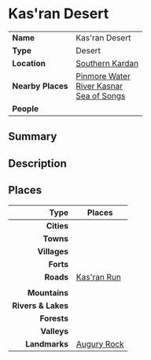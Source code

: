 # Kas'ran Desert

|||
| --- | --- |
| **Name** | Kas'ran Desert | place.4
| **Type** | Desert |
| **Location** | [Southern Kardan](../../regions/southern-kardan.md) |
| **Nearby Places** | [Pinmore Water](../rivers-lakes/pinmore-water.md)<br>[River Kasnar](../rivers-lakes/river-kasnar.md)<br>[Sea of Songs](../seas-bays/sea-of-songs.md) |
| **People** | |

## Summary

## Description

## Places

| Type | Places |
| ---:| --- |
| **Cities** | |
| **Towns** | |
| **Villages** | |
| **Forts** | |
| **Roads** | [Kas'ran Run](../../roads/kasran-run.md) |
|||
| **Mountains** | |
| **Rivers & Lakes** | |
| **Forests** | |
| **Valleys** | |
| **Landmarks** | [Augury Rock](../landmarks/augury-rock.md) |
